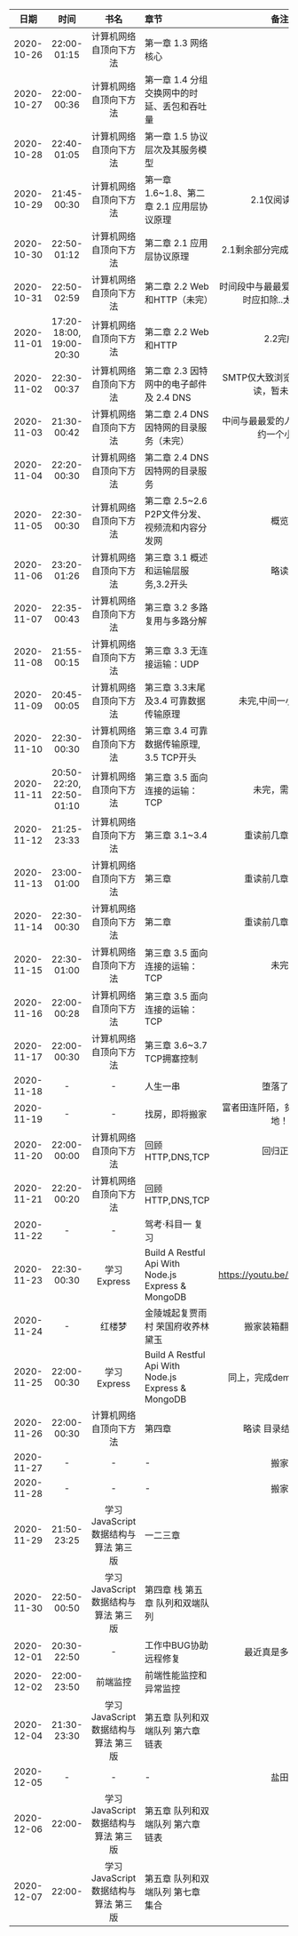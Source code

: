| 日期 | 时间 | 书名 | 章节 | 备注 |
| :----: | :----: | :----: | :---- |:----: |
| 2020-10-26 | 22:00-01:15 | 计算机网络 自顶向下方法 | 第一章 1.3 网络核心 |    |
| 2020-10-27 | 22:00-00:36 | 计算机网络 自顶向下方法 | 第一章 1.4 分组交换网中的时延、丢包和吞吐量 |    |
| 2020-10-28 | 22:40-01:05 | 计算机网络 自顶向下方法 | 第一章 1.5 协议层次及其服务模型 |    |
| 2020-10-29 | 21:45-00:30 | 计算机网络 自顶向下方法 | 第一章 1.6~1.8、第二章 2.1 应用层协议原理 | 2.1仅阅读部分 |
| 2020-10-30 | 22:50-01:12 | 计算机网络 自顶向下方法 | 第二章 2.1 应用层协议原理 | 2.1剩余部分完成，及2.2开头 |
| 2020-10-31 | 22:50-02:59 | 计算机网络 自顶向下方法 | 第二章 2.2 Web和HTTP（未完） | 时间段中与最最爱的人聊天3小时应扣除..太困了... |
| 2020-11-01 | 17:20-18:00, 19:00-20:30 | 计算机网络 自顶向下方法 | 第二章 2.2 Web和HTTP | 2.2完成 |
| 2020-11-02 | 22:30-00:37 | 计算机网络 自顶向下方法 | 第二章 2.3 因特网中的电子邮件 及 2.4 DNS | SMTP仅大致浏览，DNS需精读，暂未看完 |
| 2020-11-03 | 21:30-00:42 | 计算机网络 自顶向下方法 | 第二章 2.4 DNS 因特网的目录服务（未完） | 中间与最最爱的人聊天应扣除约一个小时 |
| 2020-11-04 | 22:20-00:30 | 计算机网络 自顶向下方法 | 第二章 2.4 DNS 因特网的目录服务 |  |
| 2020-11-05 | 22:30-00:30 | 计算机网络 自顶向下方法 | 第二章 2.5~2.6 P2P文件分发、视频流和内容分发网 | 概览 |
| 2020-11-06 | 23:20-01:26 | 计算机网络 自顶向下方法 | 第三章 3.1 概述和运输层服务,3.2开头 | 略读 |
| 2020-11-07 | 22:35-00:43 | 计算机网络 自顶向下方法 | 第三章 3.2 多路复用与多路分解 |  |
| 2020-11-08 | 21:55-00:15 | 计算机网络 自顶向下方法 | 第三章 3.3 无连接运输：UDP |  |
| 2020-11-09 | 20:45-00:05 | 计算机网络 自顶向下方法 | 第三章 3.3末尾及3.4 可靠数据传输原理 | 未完,中间一小时扣除 |
| 2020-11-10 | 22:30-00:30 | 计算机网络 自顶向下方法 | 第三章 3.4 可靠数据传输原理, 3.5 TCP开头 |  |
| 2020-11-11 | 20:50-22:20, 22:50-01:10 | 计算机网络 自顶向下方法 | 第三章 3.5 面向连接的运输：TCP | 未完，需精读 |
| 2020-11-12 | 21:25-23:33 | 计算机网络 自顶向下方法 | 第三章 3.1~3.4 | 重读前几章的内容 |
| 2020-11-13 | 23:00-01:00 | 计算机网络 自顶向下方法 | 第三章 | 重读前几章的内容 |
| 2020-11-14 | 22:30-00:30 | 计算机网络 自顶向下方法 | 第二章 | 重读前几章的内容 |
| 2020-11-15 | 22:30-01:00 | 计算机网络 自顶向下方法 | 第三章 3.5 面向连接的运输：TCP | 未完 |
| 2020-11-16 | 22:00-00:28 | 计算机网络 自顶向下方法 | 第三章 3.5 面向连接的运输：TCP |  |
| 2020-11-17 | 22:00-00:30 | 计算机网络 自顶向下方法 | 第三章 3.6~3.7 TCP拥塞控制 |  |
| 2020-11-18 | - | - | 人生一串 | 堕落了！ |
| 2020-11-19 | - | - | 找房，即将搬家 | 富者田连阡陌，贫者无立锥之地！ |
| 2020-11-20 | 22:00-00:00 | 计算机网络 自顶向下方法 | 回顾HTTP,DNS,TCP | 回归正轨 |
| 2020-11-21 | 22:20-00:20 | 计算机网络 自顶向下方法 | 回顾HTTP,DNS,TCP |  |
| 2020-11-22 | - | - | 驾考·科目一 复习 |  |
| 2020-11-23 | 22:30-00:30 | 学习Express | Build A Restful Api With Node.js Express & MongoDB | https://youtu.be/vjf774RKrLc |
| 2020-11-24 | - | 红楼梦 | 金陵城起复贾雨村 荣国府收养林黛玉 | 搬家装箱翻出来。 |
| 2020-11-25 | 22:00-00:30 | 学习Express | Build A Restful Api With Node.js Express & MongoDB | 同上，完成demo成功运行 |
| 2020-11-26 | 22:00-00:30 | 计算机网络 自顶向下方法 | 第四章 | 略读 目录结构调整 |
| 2020-11-27 | - | - | - | 搬家 |
| 2020-11-28 | - | - | - | 搬家 |
| 2020-11-29 | 21:50-23:25 | 学习JavaScript数据结构与算法 第三版 | 一二三章 |  |
| 2020-11-30 | 22:50-00:50 | 学习JavaScript数据结构与算法 第三版 | 第四章 栈 第五章 队列和双端队列 |  |
| 2020-12-01 | 20:30-22:50 | - | 工作中BUG协助远程修复 | 最近真是多事之秋 |
| 2020-12-02 | 22:00-23:50 | 前端监控 | 前端性能监控和异常监控 |  |
| 2020-12-04 | 21:30-23:30 | 学习JavaScript数据结构与算法 第三版 | 第五章 队列和双端队列 第六章 链表 |  |
| 2020-12-05 | - | - | - | 盐田 |
| 2020-12-06 | 22:00- | 学习JavaScript数据结构与算法 第三版 | 第五章 队列和双端队列 第六章 链表 |  |
| 2020-12-07 | 22:00- | 学习JavaScript数据结构与算法 第三版 | 第五章 队列和双端队列 第七章 集合 |  |
